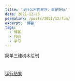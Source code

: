 ```yaml
---
title: '没什么用的程序，就是好玩'
date: 2021-12-25
permalink: /posts/2021/12/fun/
excerpt: '博客'
tags:
  - 博客
  - 代码
  - 学习
---
```

简单三维树木绘制

<html>
    <body marginwidth="0" marginheight="0">
    <h1></h1>
    <canvas id="c" height="356" width="446">
<script>
            var collapsed = true;
            function toggle() {
                var fs = top.document.getElementsByTagName('frameset')[0];
                var f = fs.getElementsByTagName('frame');
                if (collapsed) {
                    fs.rows = '250px,*';
                    // enable resizing of frames in firefox/opera
                    fs.noResize = false;
                    f[0].noResize = false;
                    f[1].noResize = false;
                } else {
                    fs.rows = '30px,*';
                    // disable resizing of frames in firefox/opera
                    fs.noResize = true;
                    f[0].noResize = true;
                    f[1].noResize = true;
                }
                collapsed = !collapsed;
            }
</script>
<script>
            var b = document.body;
            var c = document.getElementsByTagName('canvas')[0];
            var a = c.getContext('2d');
            document.body.clientWidth; // fix bug in chrome.
</script>

<script>
// start of submission //
M=Math;
Q=M.random;
J=[];
U=16;
T=M.sin;
E=M.sqrt;
for(O=k=0;x=z=j=i=k<200;)
with(M[k]=k?c.cloneNode(0):c){width=height=k?32:W=446;with(getContext('2d'))if(k>10|!k)for(font='60px Impact',V='rgba(';I=i*U,fillStyle=k?k==13?V+'205,205,215,.15)':V+(147+I)+','+(k%2?128+I:0)+','+I+',.5)':'#cca',i<7;)beginPath(fill(arc(U-i/3,24-i/2,k==13?4-(i++)/2:8-i++,0,M.PI*2,1)));else for(;x=T(i),y=Q()*2-1,D=x*x+y*y,B=E(D-x/.9-1.5*y+1),R=67*(B+1)*(L=k/9+.8)>>1,i++<W;)if(D<1)beginPath(strokeStyle=V+R+','+(R+B*L>>0)+',40,.1)'),moveTo(U+x*8,U+y*8),lineTo(U+x*U,U+y*U),stroke();for(y=H=k+E(k++)*25,R=Q()*W;P=3,j<H;)J[O++]=[x+=T(R)*P+Q()*6-3,y+=Q()*U-8,z+=T(R-11)*P+Q()*6-3,j/H*20+((j+=U)>H&Q()>.8?Q(P=9)*4:0)>>1]}setInterval(function G(m,l){A=T(D-11);if(l)return(m[2]-l[2])*A+(l[0]-m[0])*T(D);a.clearRect(0,0,W,W);J.sort(G);for(i=0;L=J[i++];a.drawImage(M[L[3]+1],207+L[0]*A+L[2]*T(D)>>0,L[1]>>1)){if(i==2e3)a.fillText('Draw!',U,345);if(!(i%7))a.drawImage(M[13],((157*(i*i)+T(D*5+i*i)*5)%W)>>0,((113*i+(D*i)/60)%(290+i/99))>>0);}D+=.02},1)
// end of submission //
</script>
</canvas>
</body>
</html>


[运行结果](http://lostagex.github.io/files/drawtree.html)

